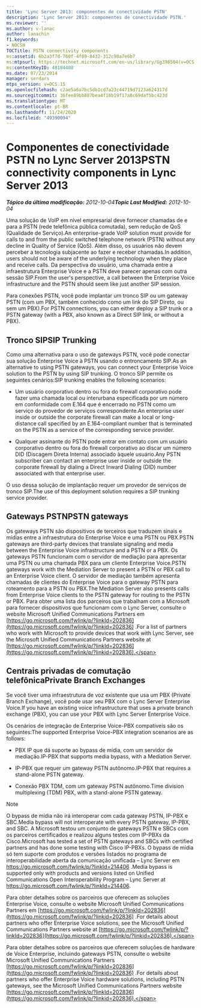```yaml
---
title: 'Lync Server 2013: componentes de conectividade PSTN'
description: 'Lync Server 2013: componentes de conectividade PSTN.'
ms.reviewer: ''
ms.author: v-lanac
author: lanachin
f1.keywords:
- NOCSH
TOCTitle: PSTN connectivity components
ms:assetid: 6b2a3f7d-760f-4f09-8432-312c98a7e6b7
ms:mtpsurl: https://technet.microsoft.com/en-us/library/Gg398504(v=OCS.15)
ms:contentKeyID: 48184408
ms.date: 07/23/2014
manager: serdars
mtps_version: v=OCS.15
ms.openlocfilehash: c2ae5a6a7bc5db1cd7a23c44719d7123a624317d
ms.sourcegitcommit: 36fee89bb887bea4f18b19f17a8c69daf5bc423d
ms.translationtype: MT
ms.contentlocale: pt-BR
ms.lasthandoff: 11/24/2020
ms.locfileid: "49390094"
---
```

# <a name="pstn-connectivity-components-in-lync-server-2013"></a><span data-ttu-id="e4ec2-103">Componentes de conectividade PSTN no Lync Server 2013</span><span class="sxs-lookup"><span data-stu-id="e4ec2-103">PSTN connectivity components in Lync Server 2013</span></span>

<div data-xmlns="http://www.w3.org/1999/xhtml">

<div class="topic" data-xmlns="http://www.w3.org/1999/xhtml" data-msxsl="urn:schemas-microsoft-com:xslt" data-cs="https://msdn.microsoft.com/">

<div data-asp="https://msdn2.microsoft.com/asp">



</div>

<div id="mainSection">

<div id="mainBody"><span data-ttu-id="e4ec2-104">

<span> </span></span><span class="sxs-lookup"><span data-stu-id="e4ec2-104">

<span> </span></span></span>

<span data-ttu-id="e4ec2-105">_**Tópico da última modificação:** 2012-10-04_</span><span class="sxs-lookup"><span data-stu-id="e4ec2-105">_**Topic Last Modified:** 2012-10-04_</span></span>

<span data-ttu-id="e4ec2-106">Uma solução de VoIP em nível empresarial deve fornecer chamadas de e para a PSTN (rede telefônica pública comutada), sem redução de QoS (Qualidade de Serviço).</span><span class="sxs-lookup"><span data-stu-id="e4ec2-106">An enterprise-grade VoIP solution must provide for calls to and from the public switched telephone network (PSTN) without any decline in Quality of Service (QoS).</span></span> <span data-ttu-id="e4ec2-107">Além disso, os usuários não devem perceber a tecnologia subjacente ao fazer e receber chamadas.</span><span class="sxs-lookup"><span data-stu-id="e4ec2-107">In addition, users should not be aware of the underlying technology when they place and receive calls.</span></span> <span data-ttu-id="e4ec2-108">Da perspectiva do usuário, uma chamada entre a infraestrutura Enterprise Voice e a PSTN deve parecer apenas com outra sessão SIP.</span><span class="sxs-lookup"><span data-stu-id="e4ec2-108">From the user's perspective, a call between the Enterprise Voice infrastructure and the PSTN should seem like just another SIP session.</span></span>

<span data-ttu-id="e4ec2-109">Para conexões PSTN, você pode implantar um tronco SIP ou um gateway PSTN (com um PBX, também conhecido como um link do SIP Direto, ou sem um PBX).</span><span class="sxs-lookup"><span data-stu-id="e4ec2-109">For PSTN connections, you can either deploy a SIP trunk or a PSTN gateway (with a PBX, also known as a Direct SIP link, or without a PBX).</span></span>

<div>

## <a name="sip-trunking"></a><span data-ttu-id="e4ec2-110">Tronco SIP</span><span class="sxs-lookup"><span data-stu-id="e4ec2-110">SIP Trunking</span></span>

<span data-ttu-id="e4ec2-111">Como uma alternativa para o uso de gateways PSTN, você pode conectar sua solução Enterprise Voice à PSTN usando o entroncamento SIP.</span><span class="sxs-lookup"><span data-stu-id="e4ec2-111">As an alternative to using PSTN gateways, you can connect your Enterprise Voice solution to the PSTN by using SIP trunking.</span></span> <span data-ttu-id="e4ec2-112">O tronco SIP permite os seguintes cenários:</span><span class="sxs-lookup"><span data-stu-id="e4ec2-112">SIP trunking enables the following scenarios:</span></span>

  - <span data-ttu-id="e4ec2-113">Um usuário corporativo dentro ou fora do firewall corporativo pode fazer uma chamada local ou interurbana especificada por um número em conformidade com E.164 que é encerrado no PSTN como um serviço do provedor de serviços correspondente.</span><span class="sxs-lookup"><span data-stu-id="e4ec2-113">An enterprise user inside or outside the corporate firewall can make a local or long-distance call specified by an E.164-compliant number that is terminated on the PSTN as a service of the corresponding service provider.</span></span>

  - <span data-ttu-id="e4ec2-114">Qualquer assinante do PSTN pode entrar em contato com um usuário corporativo dentro ou fora do firewall corporativo ao discar um número DID (Discagem Direta Interna) associado àquele usuário.</span><span class="sxs-lookup"><span data-stu-id="e4ec2-114">Any PSTN subscriber can contact an enterprise user inside or outside the corporate firewall by dialing a Direct Inward Dialing (DID) number associated with that enterprise user.</span></span>

<span data-ttu-id="e4ec2-115">O uso dessa solução de implantação requer um provedor de serviços de tronco SIP.</span><span class="sxs-lookup"><span data-stu-id="e4ec2-115">The use of this deployment solution requires a SIP trunking service provider.</span></span>

</div>

<div>

## <a name="pstn-gateways"></a><span data-ttu-id="e4ec2-116">Gateways PSTN</span><span class="sxs-lookup"><span data-stu-id="e4ec2-116">PSTN gateways</span></span>

<span data-ttu-id="e4ec2-117">Os gateways PSTN são dispositivos de terceiros que traduzem sinais e mídias entre a infraestrutura do Enterprise Voice e uma PSTN ou PBX.</span><span class="sxs-lookup"><span data-stu-id="e4ec2-117">PSTN gateways are third-party devices that translate signaling and media between the Enterprise Voice infrastructure and a PSTN or a PBX.</span></span> <span data-ttu-id="e4ec2-118">Os gateways PSTN funcionam com o servidor de mediação para apresentar uma PSTN ou uma chamada PBX para um cliente Enterprise Voice.</span><span class="sxs-lookup"><span data-stu-id="e4ec2-118">PSTN gateways work with the Mediation Server to present a PSTN or PBX call to an Enterprise Voice client.</span></span> <span data-ttu-id="e4ec2-119">O servidor de mediação também apresenta chamadas de clientes do Enterprise Voice para o gateway PSTN para roteamento para a PSTN ou PBX.</span><span class="sxs-lookup"><span data-stu-id="e4ec2-119">The Mediation Server also presents calls from Enterprise Voice clients to the PSTN gateway for routing to the PSTN or PBX.</span></span> <span data-ttu-id="e4ec2-120">Para obter uma lista dos parceiros que trabalham com a Microsoft para fornecer dispositivos que funcionam com o Lync Server, consulte o website Microsoft Unified Communications Partners em [https://go.microsoft.com/fwlink/p/?linkId=202836](https://go.microsoft.com/fwlink/p/?linkid=202836) .</span><span class="sxs-lookup"><span data-stu-id="e4ec2-120">For a list of partners who work with Microsoft to provide devices that work with Lync Server, see the Microsoft Unified Communications Partners website at [https://go.microsoft.com/fwlink/p/?linkId=202836](https://go.microsoft.com/fwlink/p/?linkid=202836).</span></span>

</div>

<div>

## <a name="private-branch-exchanges"></a><span data-ttu-id="e4ec2-121">Centrais privadas de comutação telefônica</span><span class="sxs-lookup"><span data-stu-id="e4ec2-121">Private Branch Exchanges</span></span>

<span data-ttu-id="e4ec2-122">Se você tiver uma infraestrutura de voz existente que usa um PBX (Private Branch Exchange), você pode usar seu PBX com o Lync Server Enterprise Voice.</span><span class="sxs-lookup"><span data-stu-id="e4ec2-122">If you have an existing voice infrastructure that uses a private branch exchange (PBX), you can use your PBX with Lync Server Enterprise Voice.</span></span>

<span data-ttu-id="e4ec2-123">Os cenários de integração de Enterprise Voice-PBX compatíveis são os seguintes:</span><span class="sxs-lookup"><span data-stu-id="e4ec2-123">The supported Enterprise Voice-PBX integration scenarios are as follows:</span></span>

  - <span data-ttu-id="e4ec2-124">PBX IP que dá suporte ao bypass de mídia, com um servidor de mediação.</span><span class="sxs-lookup"><span data-stu-id="e4ec2-124">IP-PBX that supports media bypass, with a Mediation Server.</span></span>

  - <span data-ttu-id="e4ec2-125">IP-PBX que requer um gateway PSTN autônomo.</span><span class="sxs-lookup"><span data-stu-id="e4ec2-125">IP-PBX that requires a stand-alone PSTN gateway.</span></span>

  - <span data-ttu-id="e4ec2-126">Conexão PBX TDM, com um gateway PSTN autônomo.</span><span class="sxs-lookup"><span data-stu-id="e4ec2-126">Time division multiplexing (TDM) PBX, with a stand-alone PSTN gateway.</span></span>

<div>


> [!NOTE]  
> <span data-ttu-id="e4ec2-127">O bypass de mídia não irá interoperar com cada gateway PSTN, IP-PBX e SBC.</span><span class="sxs-lookup"><span data-stu-id="e4ec2-127">Media bypass will not interoperate with every PSTN gateway, IP-PBX, and SBC.</span></span> <span data-ttu-id="e4ec2-128">A Microsoft testou um conjunto de gateways PSTN e SBCs com os parceiros certificados e realizou alguns testes com IP-PBXs da Cisco.</span><span class="sxs-lookup"><span data-stu-id="e4ec2-128">Microsoft has tested a set of PSTN gateways and SBCs with certified partners and has done some testing with Cisco IP-PBXs.</span></span> <span data-ttu-id="e4ec2-129">O bypass de mídia só tem suporte com produtos e versões listados no programa de interoperabilidade aberta da comunicação unificada – Lync Server em <A href="https://go.microsoft.com/fwlink/p/?linkid=214406">https://go.microsoft.com/fwlink/p/?linkId=214406</A> .</span><span class="sxs-lookup"><span data-stu-id="e4ec2-129">Media bypass is supported only with products and versions listed on Unified Communications Open Interoperability Program – Lync Server at <A href="https://go.microsoft.com/fwlink/p/?linkid=214406">https://go.microsoft.com/fwlink/p/?linkId=214406</A>.</span></span>



</div>

<span data-ttu-id="e4ec2-130">Para obter detalhes sobre os parceiros que oferecem as soluções Enterprise Voice, consulte o website Microsoft Unified Communications Partners em [https://go.microsoft.com/fwlink/p/?linkId=202836](https://go.microsoft.com/fwlink/p/?linkid=202836) .</span><span class="sxs-lookup"><span data-stu-id="e4ec2-130">For details about partners who offer Enterprise Voice solutions, see the Microsoft Unified Communications Partners website at [https://go.microsoft.com/fwlink/p/?linkId=202836](https://go.microsoft.com/fwlink/p/?linkid=202836).</span></span>

<span data-ttu-id="e4ec2-131">Para obter detalhes sobre os parceiros que oferecem soluções de hardware de Voice Enterprise, incluindo gateways PSTN, consulte o website Microsoft Unified Communications Partners [https://go.microsoft.com/fwlink/p/?linkId=202836](https://go.microsoft.com/fwlink/p/?linkid=202836) .</span><span class="sxs-lookup"><span data-stu-id="e4ec2-131">For details about partners who offer Enterprise Voice hardware solutions, including PSTN gateways, see the Microsoft Unified Communications Partners website [https://go.microsoft.com/fwlink/p/?linkId=202836](https://go.microsoft.com/fwlink/p/?linkid=202836).</span></span>

<span data-ttu-id="e4ec2-132"></div>

</div>

<span> </span>

</div>

</div>

</span><span class="sxs-lookup"><span data-stu-id="e4ec2-132"></div>

</div>

<span> </span>

</div>

</div>

</span></span></div>

